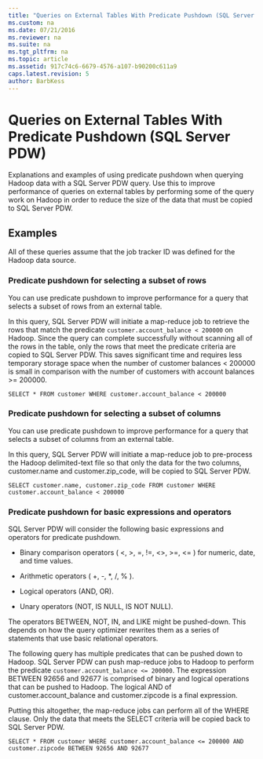 ```yaml
---
title: "Queries on External Tables With Predicate Pushdown (SQL Server PDW)"
ms.custom: na
ms.date: 07/21/2016
ms.reviewer: na
ms.suite: na
ms.tgt_pltfrm: na
ms.topic: article
ms.assetid: 917c74c6-6679-4576-a107-b90200c611a9
caps.latest.revision: 5
author: BarbKess
---
```

# Queries on External Tables With Predicate Pushdown (SQL Server PDW)
Explanations and examples of using predicate pushdown when querying Hadoop data with a SQL Server PDW query. Use this to improve performance of queries on external tables by performing some of the query work on Hadoop in order to reduce the size of the data that must be copied to SQL Server PDW.  
  
## Examples  
All of these queries assume that the job tracker ID was defined for the Hadoop data source.  
  
### Predicate pushdown for selecting a subset of rows  
You can use predicate pushdown to improve performance for a query that selects a subset of rows from an external table.  
  
In this query, SQL Server PDW will initiate a map-reduce job to retrieve the rows that match the predicate `customer.account_balance < 200000` on Hadoop. Since the query can complete successfully without scanning all of the rows in the table, only the rows that meet the predicate criteria are copied to SQL Server PDW. This saves significant time and requires less temporary storage space when the number of customer balances < 200000 is small in comparison with the number of customers with account balances >= 200000.  
  
```  
SELECT * FROM customer WHERE customer.account_balance < 200000  
```  
  
### Predicate pushdown for selecting a subset of columns  
You can use predicate pushdown to improve performance for a query that selects a subset of columns from an external table.  
  
In this query, SQL Server PDW will initiate a map-reduce job to pre-process the Hadoop delimited-text file so that only the data for the two columns, customer.name and customer.zip_code, will be copied to SQL Server PDW.  
  
```  
SELECT customer.name, customer.zip_code FROM customer WHERE customer.account_balance < 200000  
```  
  
### Predicate pushdown for basic expressions and operators  
SQL Server PDW will consider the following basic expressions and operators for predicate pushdown.  
  
-   Binary comparison operators ( <, >, =, !=, <>, >=, <= ) for numeric, date, and time values.  
  
-   Arithmetic operators ( +, -, *, /, % ).  
  
-   Logical operators (AND, OR).  
  
-   Unary operators (NOT, IS NULL, IS NOT NULL).  
  
The operators BETWEEN, NOT, IN, and LIKE might be pushed-down. This depends on how the query optimizer rewrites them as a series of statements that use basic relational operators.  
  
The following query has multiple predicates that can be pushed down to Hadoop. SQL Server PDW can push map-reduce jobs to Hadoop to perform the predicate `customer.account_balance <= 200000`. The expression BETWEEN 92656 and 92677 is comprised of binary and logical operations that can be pushed to Hadoop. The logical AND of customer.account_balance and customer.zipcode is a final expression.  
  
Putting this altogether, the map-reduce jobs can perform all of the WHERE clause. Only the data that meets the SELECT criteria will be copied back to SQL Server PDW.  
  
```  
SELECT * FROM customer WHERE customer.account_balance <= 200000 AND customer.zipcode BETWEEN 92656 AND 92677  
```  
  
